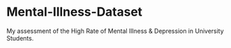 # Mental-Illness-Dataset
My assessment of the High Rate of Mental Illness &amp; Depression in University Students.
